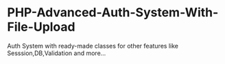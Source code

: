 # PHP-Advanced-Auth-System-With-File-Upload
Auth System with ready-made classes for other features like Sesssion,DB,Validation and more...
